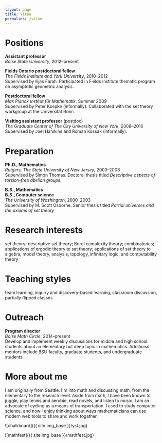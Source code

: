```yaml
---
layout: page
title: Vitae
permalink: /vitae
---
```


# Positions

**Assistant professor**  
*Boise State University*, 2012&ndash;present

**Fields Ontario postdoctoral fellow**  
*The Fields Institute and York University*, 2010&ndash;2012  
Supervised by Ilijas Farah. Participated in Fields Institute thematic program on asymptotic geometric analysis.

**Postdoctoral fellow**  
*Max Planck Institut f&uuml;r Mathematik*, Summer 2009  
Supervised by Peter Koepke (informally). Collaborated with the set theory workgroup at the Universität Bonn.

**Visiting assistant professor** (postdoc)  
*The Graduate Center of The City University of New York*, 2008&ndash;2010  
Supervised by Joel Hamkins and Roman Kossak (informally).

# Preparation

**Ph.D., Mathematics**  
*Rutgers, The State University of New Jersey*, 2003&ndash;2008  
Supervised by Simon Thomas. Doctoral thesis titled *Descriptive aspects of torsion-free abelian groups*.

**B.S., Mathematics**  
**B.S., Computer science**  
*The University of Washington*, 2000&ndash;2003  
Supervised by M. Scott Osborne. Senior thesis titled *Partial universes and the axioms of set theory*

# Research interests

set theory; descriptive set theory; Borel complexity theory; combinatorics; applications of ergodic theory to set theory; applications of set theory to algebra, model theory, analysis, topology, infinitary logic, and computability theory

# Teaching styles

team learning, inquiry and discovery-based learning, classroom discussion, partially flipped classes

# Outreach

**Program director**  
*Boise Math Circle*, 2014&ndash;present  
Develop and implement weekly discussions for middle and high school students about an elementary but deep topic in mathematics. Additional mentors include BSU faculty, graduate students, and undergraduate students.

# More about me

I am originally from Seattle. I'm into math and discussing math, from the elementary to the research level. Aside from math, I have been known to juggle, play tennis and aerobie, read novels, and listen to music. I am an advocate of cycling as a means of transportation. I used to study computer science, and now I enjoy thinking about ways mathematicians can use modern web tools to share and work together.

![chalkboard]({{ site.img_base }}/yst.jpg)

![mathfest]({{ site.img_base }}/mathfest.jpg)
